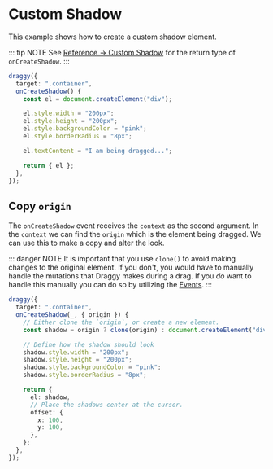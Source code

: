 # Custom Shadow

This example shows how to create a custom shadow element.

::: tip NOTE
See <a href="/reference#customshadow">Reference -> Custom Shadow</a> for the return type of `onCreateShadow`.
:::

```ts
draggy({
  target: ".container",
  onCreateShadow() {
    const el = document.createElement("div");

    el.style.width = "200px";
    el.style.height = "200px";
    el.style.backgroundColor = "pink";
    el.style.borderRadius = "8px";

    el.textContent = "I am being dragged...";

    return { el };
  },
});
```

## Copy `origin`

The `onCreateShadow` event receives the `context` as the second argument.
In the `context` we can find the `origin` which is the element being dragged.
We can use this to make a copy and alter the look.

::: danger NOTE
It is important that you use `clone()` to avoid making changes to the original element.
If you don't, you would have to manually handle the mutations
that Draggy makes during a drag. If you _do_ want to handle this manually you can do so
by utilizing the <a href="/events">Events</a>.
:::

```ts
draggy({
  target: ".container",
  onCreateShadow(_, { origin }) {
    // Either clone the `origin`, or create a new element.
    const shadow = origin ? clone(origin) : document.createElement("div");

    // Define how the shadow should look
    shadow.style.width = "200px";
    shadow.style.height = "200px";
    shadow.style.backgroundColor = "pink";
    shadow.style.borderRadius = "8px";

    return {
      el: shadow,
      // Place the shadows center at the cursor.
      offset: {
        x: 100,
        y: 100,
      },
    };
  },
});
```
